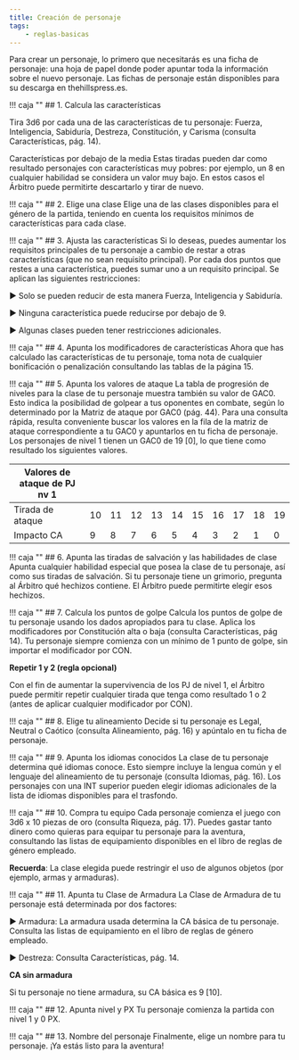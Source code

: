 ```yaml
---
title: Creación de personaje
tags:
    - reglas-basicas
---
```


Para crear un personaje, lo primero que necesitarás es una ficha de personaje: una hoja de papel donde poder apuntar toda la información sobre el nuevo personaje. Las fichas de personaje están disponibles para su descarga en thehillspress.es.

!!! caja ""
    ## 1. Calcula las características

Tira 3d6 por cada una de las características de tu personaje: Fuerza, Inteligencia, Sabiduría, Destreza, Constitución, y Carisma (consulta Características, pág. 14).

Características por debajo de la media
Estas tiradas pueden dar como resultado personajes con características muy pobres: por ejemplo, un 8 en cualquier habilidad se considera un valor muy bajo. En estos casos el Árbitro puede permitirte descartarlo y tirar de nuevo.

!!! caja ""
    ## 2. Elige una clase
Elige una de las clases disponibles para el género de la partida, teniendo en cuenta los requisitos mínimos de características para cada clase.

!!! caja ""
    ## 3. Ajusta las características
Si lo deseas, puedes aumentar los requisitos principales de tu personaje a cambio de restar a otras características (que no sean requisito principal). Por cada dos puntos que restes a una característica, puedes sumar uno a un requisito principal. Se aplican las siguientes restricciones:

▶ Solo se pueden reducir de esta manera Fuerza, Inteligencia y Sabiduría.

▶ Ninguna característica puede reducirse por debajo de 9.

▶ Algunas clases pueden tener restricciones adicionales.

!!! caja ""
    ## 4. Apunta los modificadores de características
Ahora que has calculado las características de tu personaje, toma nota de cualquier bonificación o penalización consultando las tablas de la página 15.

!!! caja ""
    ## 5. Apunta los valores de ataque
La tabla de progresión de niveles para la clase de tu personaje muestra también su valor de GAC0. Esto indica la posibilidad de golpear a tus oponentes en combate, según lo determinado por la Matriz de ataque por GAC0 (pág. 44).
Para una consulta rápida, resulta conveniente buscar los valores en la fila de la matriz de ataque correspondiente a tu GAC0 y apuntarlos en tu ficha de personaje. Los personajes de nivel 1 tienen un GAC0 de 19 [0], lo que tiene como resultado los siguientes valores.

|Valores de ataque de PJ nv 1                    | | | | | | | | | | |
|------------------|----|----|----|----|----|----|----|----|----|----|
| Tirada de ataque | 10 | 11 | 12 | 13 | 14 | 15 | 16 | 17 | 18 | 19 |
| Impacto CA       | 9  | 8  | 7  | 6  | 5  | 4  | 3  | 2  | 1  | 0  |

!!! caja ""
    ## 6. Apunta las tiradas de salvación y las habilidades de clase
Apunta cualquier habilidad especial que posea la clase de tu personaje, así como sus tiradas de salvación. Si tu personaje tiene un grimorio, pregunta al Árbitro qué hechizos contiene. El Árbitro puede permitirte elegir esos hechizos.

!!! caja ""
    ## 7. Calcula los puntos de golpe
Calcula los puntos de golpe de tu personaje usando los dados apropiados para tu clase. Aplica los modificadores por Constitución alta o baja (consulta Características, pág 14). Tu personaje siempre comienza con un mínimo de 1 punto de golpe, sin importar el modificador por CON.

**Repetir 1 y 2 (regla opcional)**

Con el fin de aumentar la supervivencia de los PJ de nivel 1, el Árbitro puede permitir repetir cualquier tirada que tenga como resultado 1 o 2 (antes de aplicar cualquier modificador por CON).

!!! caja ""
    ## 8. Elige tu alineamiento
Decide si tu personaje es Legal, Neutral o Caótico (consulta Alineamiento, pág. 16) y apúntalo en tu ficha de personaje.

!!! caja ""
    ## 9. Apunta los idiomas conocidos
La clase de tu personaje determina qué idiomas conoce. Esto siempre incluye la lengua común y el lenguaje del alineamiento de tu personaje (consulta Idiomas, pág. 16). Los personajes con una INT superior pueden elegir idiomas adicionales de la lista de idiomas disponibles para el trasfondo.

!!! caja ""
    ## 10. Compra tu equipo
Cada personaje comienza el juego con 3d6 x 10 piezas de oro (consulta Riqueza, pág. 17). Puedes gastar tanto dinero como quieras para equipar tu personaje para la aventura, consultando las listas de equipamiento disponibles en el libro de reglas de género empleado.

**Recuerda**: La clase elegida puede restringir el uso de algunos objetos (por ejemplo, armas y armaduras).

!!! caja ""
    ## 11. Apunta tu Clase de Armadura
La Clase de Armadura de tu personaje está determinada por dos factores:

▶ Armadura: La armadura usada determina la CA básica de tu personaje. Consulta las listas de equipamiento en el libro de reglas de género empleado.

▶ Destreza: Consulta Características, pág. 14.

**CA sin armadura**

Si tu personaje no tiene armadura, su CA básica es 9 [10].

!!! caja ""
    ## 12. Apunta nivel y PX
Tu personaje comienza la partida con nivel 1 y 0 PX.

!!! caja ""
    ## 13. Nombre del personaje
Finalmente, elige un nombre para tu personaje. ¡Ya estás listo para la aventura!
